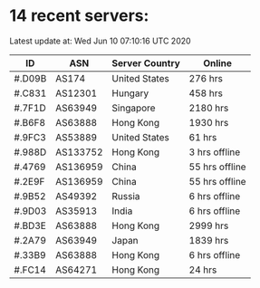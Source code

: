 # 14 recent servers:

Latest update at: Wed Jun 10 07:10:16 UTC 2020

| ID | ASN | Server Country | Online |
| -- | --- | -------------- | ------ |
| #.D09B | AS174 | United States | 276 hrs |
| #.C831 | AS12301 | Hungary | 458 hrs |
| #.7F1D | AS63949 | Singapore | 2180 hrs |
| #.B6F8 | AS63888 | Hong Kong | 1930 hrs |
| #.9FC3 | AS53889 | United States | 61 hrs |
| #.988D | AS133752 | Hong Kong | 3 hrs offline |
| #.4769 | AS136959 | China | 55 hrs offline |
| #.2E9F | AS136959 | China | 55 hrs offline |
| #.9B52 | AS49392 | Russia | 6 hrs offline |
| #.9D03 | AS35913 | India | 6 hrs offline |
| #.BD3E | AS63888 | Hong Kong | 2999 hrs |
| #.2A79 | AS63949 | Japan | 1839 hrs |
| #.33B9 | AS63888 | Hong Kong | 6 hrs offline |
| #.FC14 | AS64271 | Hong Kong | 24 hrs |

